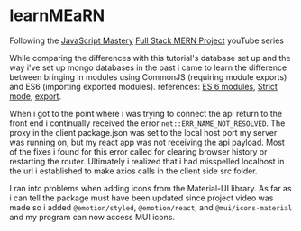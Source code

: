 # learnMEaRN

Following the [JavaScript Mastery](https://www.youtube.com/c/JavaScriptMastery) [Full Stack MERN Project](https://www.youtube.com/playlist?list=PL6QREj8te1P7VSwhrMf3D3Xt4V6_SRkhu) youTube series

While comparing the differences with this tutorial's database set up and the way i've set up mongo databases in the past i came to learn the difference between bringing in modules using CommonJS (requiring module exports) and ES6 (importing exported modules).
references: [ES 6 modules](https://nodejs.org/docs/latest-v13.x/api/esm.html#esm_enabling), [Strict mode](https://developer.mozilla.org/en-US/docs/Web/JavaScript/Reference/Strict_mode), [export](https://developer.mozilla.org/en-US/docs/web/javascript/reference/statements/export).

When i got to the point where i was trying to connect the api return to the front end i continually received the error `net::ERR_NAME_NOT_RESOLVED`. The proxy in the client package.json was set to the local host port my server was running on, but my react app was not receiving the api payload. Most of the fixes i found for this error called for clearing browser history or restarting the router. Ultimately i realized that i had misspelled localhost in the url i established to make axios calls in the client side src folder.

I ran into problems when adding icons from the Material-UI library. As far as i can tell the package must have been updated since project video was made so i added `@emotion/styled`, `@emotion/react`, and `@mui/icons-material` and my program can now access MUI icons.
